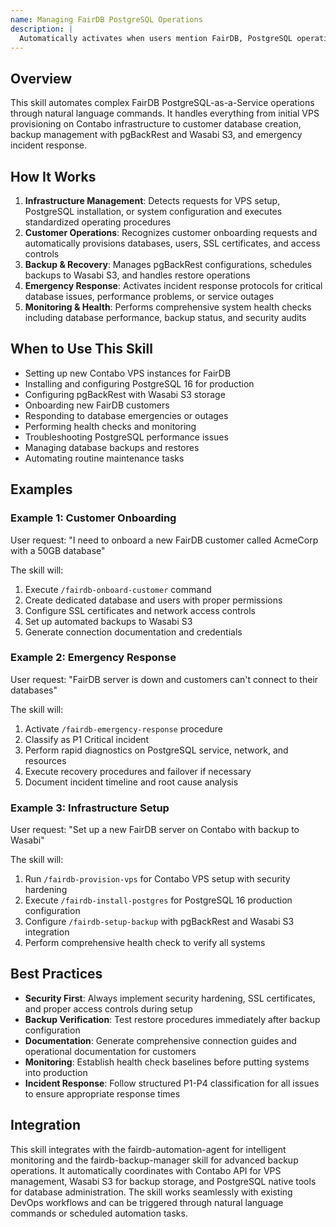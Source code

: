 ```yaml
---
name: Managing FairDB PostgreSQL Operations
description: |
  Automatically activates when users mention FairDB, PostgreSQL operations, database provisioning, pgBackRest backups, Contabo VPS setup, customer onboarding, or database monitoring tasks. Provides comprehensive PostgreSQL-as-a-Service management including VPS provisioning, backup configuration with Wasabi S3, emergency response procedures, and automated customer database creation workflows.
---
```


## Overview

This skill automates complex FairDB PostgreSQL-as-a-Service operations through natural language commands. It handles everything from initial VPS provisioning on Contabo infrastructure to customer database creation, backup management with pgBackRest and Wasabi S3, and emergency incident response.

## How It Works

1. **Infrastructure Management**: Detects requests for VPS setup, PostgreSQL installation, or system configuration and executes standardized operating procedures
2. **Customer Operations**: Recognizes customer onboarding requests and automatically provisions databases, users, SSL certificates, and access controls
3. **Backup & Recovery**: Manages pgBackRest configurations, schedules backups to Wasabi S3, and handles restore operations
4. **Emergency Response**: Activates incident response protocols for critical database issues, performance problems, or service outages
5. **Monitoring & Health**: Performs comprehensive system health checks including database performance, backup status, and security audits

## When to Use This Skill

- Setting up new Contabo VPS instances for FairDB
- Installing and configuring PostgreSQL 16 for production
- Configuring pgBackRest with Wasabi S3 storage
- Onboarding new FairDB customers
- Responding to database emergencies or outages
- Performing health checks and monitoring
- Troubleshooting PostgreSQL performance issues
- Managing database backups and restores
- Automating routine maintenance tasks

## Examples

### Example 1: Customer Onboarding
User request: "I need to onboard a new FairDB customer called AcmeCorp with a 50GB database"

The skill will:
1. Execute `/fairdb-onboard-customer` command
2. Create dedicated database and users with proper permissions
3. Configure SSL certificates and network access controls
4. Set up automated backups to Wasabi S3
5. Generate connection documentation and credentials

### Example 2: Emergency Response
User request: "FairDB server is down and customers can't connect to their databases"

The skill will:
1. Activate `/fairdb-emergency-response` procedure
2. Classify as P1 Critical incident
3. Perform rapid diagnostics on PostgreSQL service, network, and resources
4. Execute recovery procedures and failover if necessary
5. Document incident timeline and root cause analysis

### Example 3: Infrastructure Setup
User request: "Set up a new FairDB server on Contabo with backup to Wasabi"

The skill will:
1. Run `/fairdb-provision-vps` for Contabo VPS setup with security hardening
2. Execute `/fairdb-install-postgres` for PostgreSQL 16 production configuration
3. Configure `/fairdb-setup-backup` with pgBackRest and Wasabi S3 integration
4. Perform comprehensive health check to verify all systems

## Best Practices

- **Security First**: Always implement security hardening, SSL certificates, and proper access controls during setup
- **Backup Verification**: Test restore procedures immediately after backup configuration
- **Documentation**: Generate comprehensive connection guides and operational documentation for customers
- **Monitoring**: Establish health check baselines before putting systems into production
- **Incident Response**: Follow structured P1-P4 classification for all issues to ensure appropriate response times

## Integration

This skill integrates with the fairdb-automation-agent for intelligent monitoring and the fairdb-backup-manager skill for advanced backup operations. It automatically coordinates with Contabo API for VPS management, Wasabi S3 for backup storage, and PostgreSQL native tools for database administration. The skill works seamlessly with existing DevOps workflows and can be triggered through natural language commands or scheduled automation tasks.